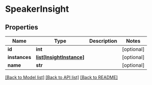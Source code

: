 # SpeakerInsight

## Properties
Name | Type | Description | Notes
------------ | ------------- | ------------- | -------------
**id** | **int** |  | [optional] 
**instances** | [**list[InsightInstance]**](InsightInstance.md) |  | [optional] 
**name** | **str** |  | [optional] 

[[Back to Model list]](../README.md#documentation-for-models) [[Back to API list]](../README.md#documentation-for-api-endpoints) [[Back to README]](../README.md)

